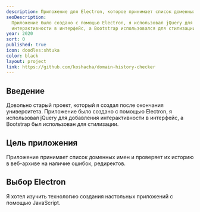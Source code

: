 ```yaml
---
description: Приложение для Electron, которое принимает список доменных имен и проверяет их историю в веб-архиве на наличие ошибок, редиректов и т.д.
seoDescription:
  Приложение было создано с помощью Electron, я использовал jQuery для добавления
  интерактивности в интерфейс, а Bootstrap использовался для стилизации.
year: 2020
sort: 0
published: true
icon: doodles:shtuka
color: black
layout: project
link: https://github.com/koshacha/domain-history-checker
---
```


## Введение

Довольно старый проект, который я создал после окончания университета. Приложение было создано с помощью Electron, я использовал jQuery для добавления интерактивности в интерфейс, а Bootstrap был использован для стилизации.

## **Цель приложения**

Приложение принимает список доменных имен и проверяет их историю в веб-архиве на наличие ошибок, редиректов.

## **Выбор Electron**

Я хотел изучить технологию создания настольных приложений с помощью JavaScript.
